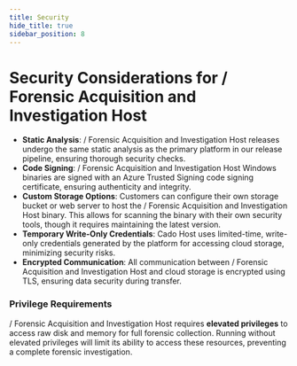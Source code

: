 ```yaml
---
title: Security
hide_title: true
sidebar_position: 8
---
```


# Security Considerations for / Forensic Acquisition and Investigation Host

- **Static Analysis**: / Forensic Acquisition and Investigation Host releases undergo the same static analysis as the primary platform in our release pipeline, ensuring thorough security checks.
- **Code Signing**: / Forensic Acquisition and Investigation Host Windows binaries are signed with an Azure Trusted Signing code signing certificate, ensuring authenticity and integrity.
- **Custom Storage Options**: Customers can configure their own storage bucket or web server to host the / Forensic Acquisition and Investigation Host binary. This allows for scanning the binary with their own security tools, though it requires maintaining the latest version.
- **Temporary Write-Only Credentials**: Cado Host uses limited-time, write-only credentials generated by the platform for accessing cloud storage, minimizing security risks.
- **Encrypted Communication**: All communication between / Forensic Acquisition and Investigation Host and cloud storage is encrypted using TLS, ensuring data security during transfer.

### Privilege Requirements

/ Forensic Acquisition and Investigation Host requires **elevated privileges** to access raw disk and memory for full forensic collection. Running without elevated privileges will limit its ability to access these resources, preventing a complete forensic investigation.
